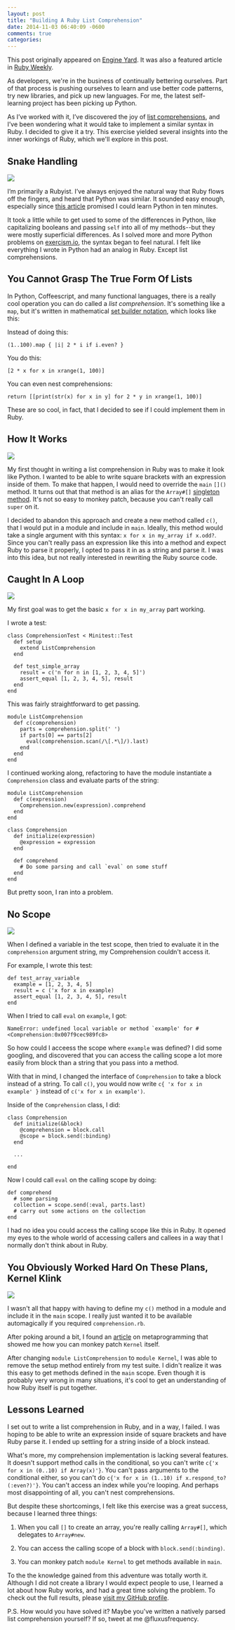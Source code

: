 ```yaml
---
layout: post
title: "Building A Ruby List Comprehension"
date: 2014-11-03 06:40:09 -0600
comments: true
categories:
---
```


This post originally appeared on [Engine Yard](https://blog.engineyard.com/2014/ruby-list-comprehension).
It was also a featured article in [Ruby Weekly](http://rubyweekly.com/issues/221).

As developers, we're in the business of continually bettering ourselves. Part of that process is pushing ourselves to learn and use better code patterns, try new libraries, and pick up new languages. For me, the latest self-learning project has been picking up Python.

As I’ve worked with it, I’ve discovered the joy of [list comprehensions](https://docs.python.org/3.5/tutorial/datastructures.html#list-comprehensions), and I’ve been wondering what it would take to implement a similar syntax in Ruby. I decided to give it a try. This exercise yielded several insights into the inner workings of Ruby, which we'll explore in this post.

## Snake Handling

<img src="//quickleft-production.s3.amazonaws.com/uploads/asset/attachment/194/asset.gif">

I’m primarily a Rubyist. I’ve always enjoyed the natural way that Ruby flows off the fingers, and heard that Python was similar. It sounded easy enough, especially since [this article](http://www.stavros.io/tutorials/python/) promised I could learn Python in ten minutes.

It took a little while to get used to some of the differences in Python, like capitalizing booleans and passing `self` into all of my methods--but they were mostly superficial differences. As I solved more and more Python problems on [exercism.io](http://exercism.io/), the syntax began to feel natural.  I felt like everything I wrote in Python had an analog in Ruby. Except list comprehensions.

## You Cannot Grasp The True Form Of Lists

In Python, Coffeescript, and many functional languages, there is a really cool operation you can do called a _list comprehension_. It's something like a `map`, but it's written in mathematical [set builder notation](http://en.wikipedia.org/wiki/Set-builder_notation), which looks like this:

Instead of doing this:

```
(1..100).map { |i| 2 * i if i.even? }
```

You do this:

```
[2 * x for x in xrange(1, 100)]
```

You can even nest comprehensions:

```
return [[print(str(x) for x in y] for 2 * y in xrange(1, 100)]
```

These are so cool, in fact, that I decided to see if I could implement them in Ruby.

## How It Works

<img src="//quickleft-production.s3.amazonaws.com/uploads/asset/attachment/193/asset.gif">

My first thought in writing a list comprehension in Ruby was to make it look like Python. I wanted to be able to write square brackets with an expression inside of them. To make that happen, I would need to override the `main` `[]()` method. It turns out that that method is an alias for the `Array#[]` [singleton method](http://www.ruby-doc.org/core-2.1.3/Array.html#method-c-5B-5D).  It's not so easy to monkey patch, because you can't really call `super` on it.

I decided to abandon this approach and create a new method called `c()`, that I would put in a module and include in `main`.  Ideally, this method would take a single argument with this syntax: `x for x in my_array if x.odd?`. Since you can't really pass an expression like this into a method and expect Ruby to parse it properly, I opted to pass it in as a string and parse it. I was into this idea, but not really interested in rewriting the Ruby source code.

## Caught In A Loop

<img src="//quickleft-production.s3.amazonaws.com/uploads/asset/attachment/192/asset.gif">

My first goal was to get the basic `x for x in my_array` part working.

I wrote a test:

```
class ComprehensionTest < Minitest::Test
  def setup
    extend ListComprehension
  end

  def test_simple_array
    result = c('n for n in [1, 2, 3, 4, 5]')
    assert_equal [1, 2, 3, 4, 5], result
  end
end

```

This was fairly straightforward to get passing.

```
module ListComprehension
  def c(comprehension)
    parts = comprehension.split(' ')
    if parts[0] == parts[2]
      eval(comprehension.scan(/\[.*\]/).last)
    end
  end
end

```

I continued working along, refactoring to have the module instantiate a `Comprehension` class and evaluate parts of the string:

```
module ListComprehension
  def c(expression)
    Comprehension.new(expression).comprehend
  end
end

class Comprehension
  def initialize(expression)
    @expression = expression
  end

  def comprehend
    # Do some parsing and call `eval` on some stuff
  end
end

```

But pretty soon, I ran into a problem.

## No Scope

<img src="//quickleft-production.s3.amazonaws.com/uploads/asset/attachment/191/asset.gif">

When I defined a variable in the test scope, then tried to evaluate it in the `comprehension` argument string, my Comprehension couldn't access it.

For example, I wrote this test:

```
def test_array_variable
  example = [1, 2, 3, 4, 5]
  result = c ('x for x in example)
  assert_equal [1, 2, 3, 4, 5], result
end
```

When I tried to call `eval` on `example`, I got:

```
NameError: undefined local variable or method `example' for #<Comprehension:0x007f9cec989fc8>
```

So how could I acceess the scope where `example` was defined? I did some googling, and discovered that you can access the calling scope a lot more easily from block than a string that you pass into a method.

With that in mind, I changed the interface of `Comprehension` to take a block instead of a string. To call `c()`, you would now write `c{ 'x for x in example' }` instead of `c('x for x in example')`.

Inside of the `Comprehension` class, I did:

```
class Comprehension
  def initialize(&block)
    @comprehension = block.call
    @scope = block.send(:binding)
  end

  ...

end
```

Now I could call `eval` on the calling scope by doing:

```
def comprehend
  # some parsing
  collection = scope.send(:eval, parts.last)
  # carry out some actions on the collection
end
```

I had no idea you could access the calling scope like this in Ruby. It opened my eyes to the whole world of accessing callers and callees in a way that I normally don't think about in Ruby.

## You Obviously Worked Hard On These Plans, Kernel Klink

<img src="//quickleft-production.s3.amazonaws.com/uploads/asset/attachment/190/asset.gif">

I wasn't all that happy with having to define my `c()` method in a module and include it in the `main` scope. I really just wanted it to be available automagically if you required `comprehension.rb`.

After poking around a bit, I found an [article](http://hopsoft.github.io/blog/ruby-metaprogramming-idioms/) on metaprogramming that showed me how you can monkey patch `Kernel` itself.

After changing `module ListComprehension` to `module Kernel`, I was able to remove the setup method entirely from my test suite. I didn't realize it was this easy to get methods defined in the `main` scope. Even though it is probably very wrong in many situations, it's cool to get an understanding of how Ruby itself is put together.

## Lessons Learned

I set out to write a list comprehension in Ruby, and in a way, I failed.  I was hoping to be able to write an expression inside of square brackets and have Ruby parse it. I ended up settling for a string inside of a block instead.

What's more, my comprehension implementation is lacking several features. It doesn't support method calls in the conditional, so you can't write `c{'x for x in (0..10) if Array(x)'}`. You can't pass arguments to the conditional either, so you can't do `c{'x for x in (1..10) if x.respond_to?(:even?)'}`. You can't access an index while you're looping. And perhaps most disappointing of all, you can't nest comprehensions.

But despite these shortcomings, I felt like this exercise was a great success, because I learned three things:

1. When you call `[]` to create an array, you're really calling `Array#[]`, which delegates to `Array#new`.

2. You can access the calling scope of a block with `block.send(:binding)`.

3. You can monkey patch `module Kernel` to get methods available in `main`.

To the the knowledge gained from this adventure was totally worth it.  Although I did not create a library I would expect people to use, I learned a lot about how Ruby works, and had a great time solving the problem. To check out the full results, please [visit my GitHub profile](https://github.com/fluxusfrequency/ruby-comprehension.git).

P.S. How would you have solved it? Maybe you've written a natively parsed list comprehension yourself? If so, tweet at me @fluxusfrequency.

